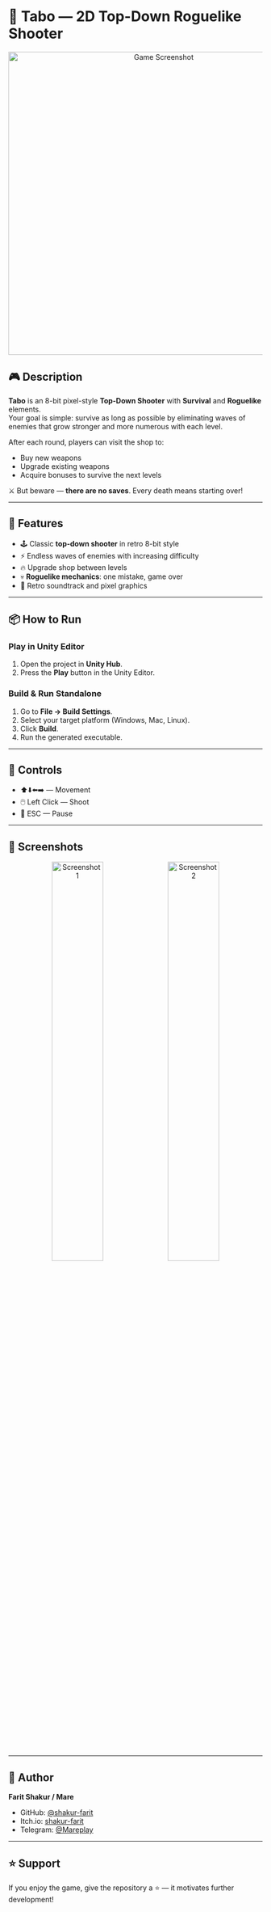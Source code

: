 # 🔫 Tabo — 2D Top-Down Roguelike Shooter

<p align="center">
  <img src="screenshot.png" alt="Game Screenshot" width="600"/>
</p>

## 🎮 Description
**Tabo** is an 8-bit pixel-style **Top-Down Shooter** with **Survival** and **Roguelike** elements.  
Your goal is simple: survive as long as possible by eliminating waves of enemies that grow stronger and more numerous with each level.  

After each round, players can visit the shop to:  
- Buy new weapons  
- Upgrade existing weapons  
- Acquire bonuses to survive the next levels  

⚔️ But beware — **there are no saves**. Every death means starting over!

---

## 🚀 Features
- 🕹️ Classic **top-down shooter** in retro 8-bit style  
- ⚡ Endless waves of enemies with increasing difficulty  
- 🔥 Upgrade shop between levels  
- 💀 **Roguelike mechanics**: one mistake, game over  
- 🎵 Retro soundtrack and pixel graphics  

---

## 📦 How to Run

### Play in Unity Editor
1. Open the project in **Unity Hub**.
2. Press the **Play** button in the Unity Editor.

### Build & Run Standalone
1. Go to **File → Build Settings**.
2. Select your target platform (Windows, Mac, Linux).
3. Click **Build**.
4. Run the generated executable.

---

## 🎯 Controls
- ⬆️⬇️⬅️➡️ — Movement  
- 🖱️ Left Click — Shoot  
- 🎹 ESC — Pause  

---

## 📸 Screenshots
<p align="center">
  <img src="screenshot1.png" alt="Screenshot 1" width="45%"/>
  <img src="screenshot2.png" alt="Screenshot 2" width="45%"/>
</p>

---


## 👤 Author
**Farit Shakur / Mare**  
- GitHub: [@shakur-farit](https://github.com/shakur-farit)
- Itch.io: [shakur-farit](https://shakur-farit.itch.io)
- Telegram: [@Mareplay](https://t.me/@Mareplay)  

---

## ⭐ Support
If you enjoy the game, give the repository a ⭐ — it motivates further development!
